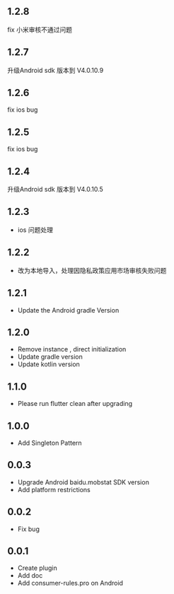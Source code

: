 ## 1.2.8
fix 小米审核不通过问题
## 1.2.7
升级Android sdk 版本到  V4.0.10.9
## 1.2.6
fix ios bug
## 1.2.5
fix ios bug

## 1.2.4
升级Android sdk 版本到  V4.0.10.5
## 1.2.3
* ios 问题处理

## 1.2.2

* 改为本地导入，处理因隐私政策应用市场审核失败问题

## 1.2.1

* Update the Android gradle Version

## 1.2.0

* Remove instance , direct initialization
* Update gradle version
* Update kotlin version

## 1.1.0

* Please run flutter clean after upgrading

## 1.0.0

* Add Singleton Pattern

## 0.0.3

* Upgrade Android baidu.mobstat SDK version
* Add platform restrictions

## 0.0.2

* Fix bug

## 0.0.1

* Create plugin
* Add doc
* Add consumer-rules.pro on Android